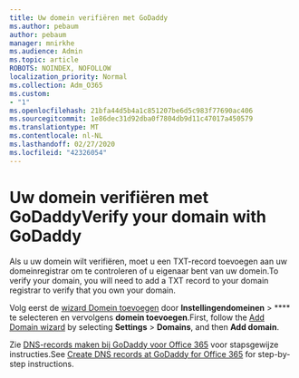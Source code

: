 ```yaml
---
title: Uw domein verifiëren met GoDaddy
ms.author: pebaum
author: pebaum
manager: mnirkhe
ms.audience: Admin
ms.topic: article
ROBOTS: NOINDEX, NOFOLLOW
localization_priority: Normal
ms.collection: Adm_O365
ms.custom:
- "1"
ms.openlocfilehash: 21bfa44d5b4a1c851207be6d5c983f77690ac406
ms.sourcegitcommit: 1e86dec31d92dba0f7804db9d11c47017a450579
ms.translationtype: MT
ms.contentlocale: nl-NL
ms.lasthandoff: 02/27/2020
ms.locfileid: "42326054"
---
```

# <a name="verify-your-domain-with-godaddy"></a><span data-ttu-id="918ee-102">Uw domein verifiëren met GoDaddy</span><span class="sxs-lookup"><span data-stu-id="918ee-102">Verify your domain with GoDaddy</span></span>

<span data-ttu-id="918ee-103">Als u uw domein wilt verifiëren, moet u een TXT-record toevoegen aan uw domeinregistrar om te controleren of u eigenaar bent van uw domein.</span><span class="sxs-lookup"><span data-stu-id="918ee-103">To verify your domain, you will need to add a TXT record to your domain registrar to verify that you own your domain.</span></span> 

<span data-ttu-id="918ee-104">Volg eerst de [wizard Domein toevoegen](https://portal.office.com/adminportal/home#/Domains) door **Instellingendomeinen** \> \*\*\*\* te selecteren en vervolgens **domein toevoegen**.</span><span class="sxs-lookup"><span data-stu-id="918ee-104">First, follow the [Add Domain wizard](https://portal.office.com/adminportal/home#/Domains) by selecting **Settings** \> **Domains**, and then **Add domain**.</span></span>
  
<span data-ttu-id="918ee-105">Zie [DNS-records maken bij GoDaddy voor Office 365](https://docs.microsoft.com/microsoft-365/admin/dns/create-dns-records-at-godaddy) voor stapsgewijze instructies.</span><span class="sxs-lookup"><span data-stu-id="918ee-105">See [Create DNS records at GoDaddy for Office 365](https://docs.microsoft.com/microsoft-365/admin/dns/create-dns-records-at-godaddy) for step-by-step instructions.</span></span>